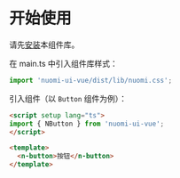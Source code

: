 # 开始使用

请先[安装](#/doc/install)本组件库。

在 main.ts 中引入组件库样式：

```ts
import 'nuomi-ui-vue/dist/lib/nuomi.css';
```

引入组件（以 `Button` 组件为例）：

```html
<script setup lang="ts">
import { NButton } from 'nuomi-ui-vue';
</script>

<template>
  <n-button>按钮</n-button>
</template>
```
